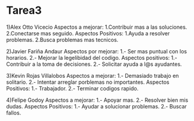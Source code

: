 # Tarea3

1)Alex Otto Vicecio
  Aspectos a mejorar:
1.Contribuir mas a las soluciones.
2.Conectarse mas seguido.
  Aspectos Positivos:
1.Ayuda a resolver problemas.
2.Busca problemas mas tecnicos.

2)Javier Fariña Andaur
  Aspectos por mejorar:
1.- Ser mas puntual con los horarios.
2.- Mejorar la legelibidad del codigo.
  Aspectos positivos:
1.- Contribuir a la toma de decisiones.
2.- Solicitar ayuda a l@s ayudantes.

3)Kevin Rojas Villalobos
  Aspectos a mejorar:
1.- Demasiado trabajo en solitario.
2.- Intentar arreglar porblemas no importantes.
  Aspectos Positivos:
1.- Trabajador.
2.- Terminar codigos rapido.

4)Felipe Godoy
  Aspectos a mejorar:
1.- Apoyar mas.
2.- Resolver bien mis dudas.
  Aspectos Positivos:
1.- Ayudar a solucionar problemas.
2.- Buscar fallos.
